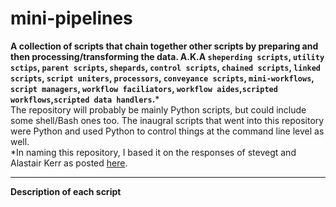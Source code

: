 # mini-pipelines
**A collection of scripts that chain together other scripts by preparing and then processing/transforming the data. A.K.A `sheperding scripts`, `utility sctips`, `parent scripts`, `shepards`, `control scripts`, `chained scripts`, `linked scripts`, `script uniters`, `processors`, `conveyance scripts`, `mini-workflows`, `script managers`, `workflow faciliators`, `workflow aides`,`scripted workflows`,`scripted data handlers`.**&ast;  
The repository will probably be mainly Python scripts, but could include some shell/Bash ones too. The inaugral scripts that went into this repository were Python and used Python to control things at the command line level as well.  
&ast;In naming this repository, I based it on the responses of stevegt and Alastair Kerr as posted [here](https://www.biostars.org/p/17696/).


---



**Description of each script**
